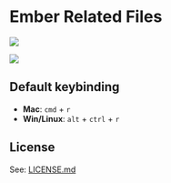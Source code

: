# Ember Related Files

[
  ![](https://travis-ci.org/josa42/vscode-ember-related-files.svg?branch=master)
](https://travis-ci.org/josa42/vscode-ember-related-files)

![](https://rawgithub.com/josa42/vscode-ember-related-files/master/docs/assets/screenrecording.gif)

## Default keybinding

- **Mac**: <kbd>`cmd`</kbd> + <kbd>`r`</kbd>
- **Win/Linux**: <kbd>`alt`</kbd> + <kbd>`ctrl`</kbd> + <kbd>`r`</kbd>

## License

See: [LICENSE.md](https://github.com/josa42/vscode-markdown-table-formatter/blob/master/LICENSE.md)
